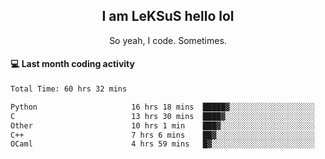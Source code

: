 <h2 align="center">I am LeKSuS hello lol</h2>
<p align="center">So yeah, I code. Sometimes.</p>

#### :computer: Last month coding activity
<!--START_SECTION:waka-->

```txt
Total Time: 60 hrs 32 mins

Python                     16 hrs 18 mins  █████▓░░░░░░░░░░░░░░░░░░░   23.11 %
C                          13 hrs 30 mins  ████▓░░░░░░░░░░░░░░░░░░░░   19.15 %
Other                      10 hrs 1 min    ███▓░░░░░░░░░░░░░░░░░░░░░   14.21 %
C++                        7 hrs 6 mins    ██▓░░░░░░░░░░░░░░░░░░░░░░   10.08 %
OCaml                      4 hrs 59 mins   █▓░░░░░░░░░░░░░░░░░░░░░░░   07.08 %
```

<!--END_SECTION:waka-->

